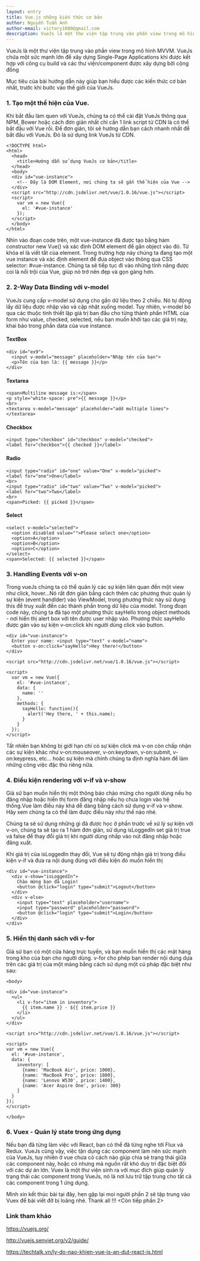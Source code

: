 ```yaml
---
layout: entry
title: Vue.js những kiến thức cơ bản
author: Nguyễn Tuấn Anh
author-email: victory1080@gmail.com
description: VueJs là một thư viện tập trung vào phần view trong mô hình MVVM. VueJs chứa một sức mạnh lớn để xây dựng Single-Page Applications khi được kết hợp với công cụ build và các thư viện/component được xây dựng bởi cộng đồng
---
```


VueJs là một thư viện tập trung vào phần view trong mô hình MVVM. VueJs chứa một sức mạnh lớn để xây dựng Single-Page Applications khi được kết hợp với công cụ build và các thư viện/component được xây dựng bởi cộng đồng

Mục tiêu của bài hướng dẫn này giúp bạn hiểu được các kiến thức cơ bản nhất, trước khi bước vào thế giới của VueJs.

### 1. Tạo một thể hiện của Vue.
Khi bắt đầu làm quen với VueJs, chúng ta có thể cài đặt VueJs thông qua NPM, Bower hoặc cách đơn giản nhất chỉ cần 1 link script từ CDN là có thể bắt đầu với Vue rồi. Để đơn giản, tôi sẽ hướng dẫn bạn cách nhanh nhất để bắt đầu với VueJs. Đó là sử dụng link VueJs từ CDN.

```
<!DOCTYPE html>
<html>
  <head>
    <title>Hướng dẫn sử dụng VueJs cơ bản</title>
  </head>
  <body>
  <div id="vue-instance">
    <!-- Đây là DOM Element, nơi chúng ta sẽ gắn thể hiện của Vue -->
  </div>
  <script src="http://cdn.jsdelivr.net/vue/1.0.16/vue.js"></script>
  <script>
    var vm = new Vue({
      el: '#vue-instance'
    });
  </script>
  </body>
</html>
```

Nhìn vào đoạn code trên, một vue-instance đã được tạo bằng hàm constructor new Vue() và xác định DOM element để gắn object vào đó. Từ khóa el là viết tắt của element. Trong trường hợp này chúng ta đang tạo một vue instance và xác định element để đưa object vào thông qua CSS selector: #vue-instance. Chúng ta sẽ tiếp tục đi vào những tính năng được coi là nổi trội của Vue, giúp nó trở nên đẹp và gọn gàng hơn.

### 2. 2-Way Data Binding với v-model

VueJs cung cấp v-model sử dụng cho gắn dữ liệu theo 2 chiều. Nó tự động lấy dữ liệu được nhập vào và cập nhật xuống model. Tuy nhiên, v-model bỏ qua các thuộc tính thiết lập giá trị ban đầu cho từng thành phần HTML của form như value, checked, selected, nếu bạn muốn khởi tạo các giá trị này, khai báo trong phần data của vue instance.

#### TextBox
```
<div id="ex9">
  <input v-model="message" placeholder="Nhập tên của bạn">
  <p>Tên của bạn là: {{ message }}</p>
</div>
```

#### Textarea
```
<span>Multiline message is:</span>
<p style="white-space: pre">{{ message }}</p>
<br>
<textarea v-model="message" placeholder="add multiple lines"></textarea>
```

#### Checkbox
```
<input type="checkbox" id="checkbox" v-model="checked">
<label for="checkbox">{{ checked }}</label>
```

#### Radio
```
<input type="radio" id="one" value="One" v-model="picked">
<label for="one">One</label>
<br>
<input type="radio" id="two" value="Two" v-model="picked">
<label for="two">Two</label>
<br>
<span>Picked: {{ picked }}</span>
```
#### Select
```
<select v-model="selected">
  <option disabled value="">Please select one</option>
  <option>A</option>
  <option>B</option>
  <option>C</option>
</select>
<span>Selected: {{ selected }}</span>
```

### 3. Handling Events với v-on
Trong vueJs chúng ta có thể quản lý các sự kiện liên quan đến một view như click, hover...Nó rất đơn giản bằng cách thêm các phương thưc quản lý sự kiện (event handlder) vào ViewModel, trong phương thức này sử dụng this để truy xuất đến các thành phần trong dữ liệu của model. Trong đoạn code này, chúng ta đã tạo một phương thức sayHello trong object methods - nơi hiển thị alert box với tên được user nhập vào. Phương thức sayHello được gán vào sự kiện v-on:click khi người dùng click vào button.

```
<div id="vue-instance">
  Enter your name: <input type="text" v-model="name">
  <button v-on:click="sayHello">Hey there!</button>
</div>

<script src="http://cdn.jsdelivr.net/vue/1.0.16/vue.js"></script>

<script>
  var vm = new Vue({
    el: '#vue-instance',
    data: {
      name: ''
    },
    methods: {
      sayHello: function(){
        alert('Hey there, ' + this.name);
      }
    }
  });
</script>
```

Tất nhiên bạn không bị giới hạn chỉ có sự kiện click mà v-on còn chấp nhận các sự kiện khác như v-on:mouseover, v-on:keydown, v-on:submit, v-on:keypress, etc... hoặc sự kiện mà chính chúng ta định nghĩa hàm để làm những công việc đặc thù riêng nữa.

### 4. Điều kiện rendering với v-if và v-show
Giả sử bạn muốn hiển thị một thông báo chào mừng cho người dùng nếu họ đăng nhập hoặc hiển thị form đăng nhập nếu họ chưa login vào hệ thống.Vue làm điều này khá dễ dàng bằng cách sử dụng v-if và v-show. Hãy xem chúng ta có thể làm được điều này như thế nào nhé.

Chúng ta sẽ sử dụng những gì đã được học ở phần trước về xử lý sự kiện với v-on, chúng ta sẽ tạo ra 1 hàm đơn giản, sử dụng isLoggedIn set giá trị true và false để thay đổi giá trị khi người dùng nhấp vào nút đăng nhập hoặc đăng xuất.

Khi giá trị của isLoggedIn thay đổi, Vue sẽ tự động nhận giá trị trong điều kiện v-if và đưa ra nội dung đúng với điều kiện đó muốn hiển thị
```
<div id="vue-instance">
  <div v-show="isLoggedIn">
    Chào mừng bạn đã Login!
    <button @click="login" type="submit">Logout</button>
  </div>
  <div v-else>
    <input type="text" placeholder="username">
    <input type="password" placeholder="password">
    <button @click="login" type="submit">Login</button>
  </div>
</div>
```
### 5. Hiển thị danh sách với v-for
Giả sử bạn có một cửa hàng trực tuyến, và bạn muốn hiển thị các mặt hàng trong kho của bạn cho người dùng. v-for cho phép bạn render nội dung dựa trên các giá trị của một mảng bằng cách sử dụng một cú pháp đặc biệt như sau:
```
<body>

<div id="vue-instance">
  <ul>
    <li v-for="item in inventory">
      {{ item.name }} - ${{ item.price }}
    </li>
  </ul>
</div>

<script src="http://cdn.jsdelivr.net/vue/1.0.16/vue.js"></script>

<script>
var vm = new Vue({
  el: '#vue-instance',
  data: {
    inventory: [
      {name: 'MacBook Air', price: 1000},
      {name: 'MacBook Pro', price: 1800},
      {name: 'Lenovo W530', price: 1400},
      {name: 'Acer Aspire One', price: 300}
    ]
  }
});
</script>

</body>
```

### 6. Vuex - Quản lý state trong ứng dụng

Nếu bạn đã từng làm việc với React, bạn có thể đã từng nghe tới Flux và Redux. VueJs cũng vậy, việc tận dụng các component làm nên sức mạnh của VueJs, tuy nhiên ở vue chưa có cách nào giúp chia sẻ trạng thái giữa các component này, hoặc có nhưng mà nguồn rất khó duy trì đặc biệt đối với các dự án lớn. Vuex là một thư viện sinh ra với mục đích giúp quản lý trạng thái các component trong VueJs, nó là nơi lưu trữ tập trung cho tất cả các component trong 1 ứng dụng. 

Mình xin kết thúc bài tại đây, hẹn gặp lại mọi người phần 2 sẽ tập trung vào Vuex để bài viết đỡ bị loãng nhé. Thank all !!!
<Còn tiếp phần 2>

<h3>Link tham khảo</h3>
<a href="https://vuejs.org/">https://vuejs.org/</a>

<a href="http://vuejs.senviet.org/v2/guide/">http://vuejs.senviet.org/v2/guide/</a>

<a href="https://techtalk.vn/ly-do-nao-khien-vue-js-an-dut-react-js.html">https://techtalk.vn/ly-do-nao-khien-vue-js-an-dut-react-js.html</a>